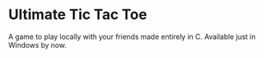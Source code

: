 # Ultimate Tic Tac Toe

A game to play locally with your friends made entirely in C. Available just in Windows by now.
